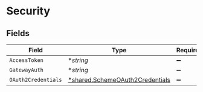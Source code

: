 # Security


## Fields

| Field                                                                             | Type                                                                              | Required                                                                          | Description                                                                       | Example                                                                           |
| --------------------------------------------------------------------------------- | --------------------------------------------------------------------------------- | --------------------------------------------------------------------------------- | --------------------------------------------------------------------------------- | --------------------------------------------------------------------------------- |
| `AccessToken`                                                                     | **string*                                                                         | :heavy_minus_sign:                                                                | N/A                                                                               |                                                                                   |
| `GatewayAuth`                                                                     | **string*                                                                         | :heavy_minus_sign:                                                                | N/A                                                                               |                                                                                   |
| `OAuth2Credentials`                                                               | [*shared.SchemeOAuth2Credentials](../../models/shared/schemeoauth2credentials.md) | :heavy_minus_sign:                                                                | N/A                                                                               |                                                                                   |